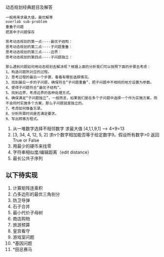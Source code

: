 动态规划经典题目及解答

```
一般用来求最大值，最优解等
overlab sub-problem
重叠子问题
把其中子问题保存

思考动态规划的第一点----最优子结构：
思考动态规划的第二点----子问题重叠：
思考动态规划的第三点----边界：
思考动态规划的第四点----子问题独立：

那么遇到问题如何用动态规划去解决呢？根据上面的分析我们可以按照下面的步骤去考虑：      
1、构造问题所对应的过程。
2、思考过程的最后一个步骤，看看有哪些选择情况。
3、找到最后一步的子问题，确保符合“子问题重叠”，把子问题中不相同的地方设置为参数。
4、使得子问题符合“最优子结构”。
5、找到边界，考虑边界的各种处理方式。
6、确保满足“子问题独立”，一般而言，如果我们是在多个子问题中选择一个作为实施方案，而不会同时实施多个方案，那么子问题就是独立的。
7、考虑如何做备忘录。
8、分析所需时间是否满足要求。
9、写出转移方程式。
```

1. 从一堆数字选择不相邻数字 求最大值  [4,1,1,9,1] --> 4+9=13
2. [3, 34, 4, 12, 5, 2] 求n个数字相加能否等于给定数字9。假设所有数字>0 返回True or False
3. 用最少的硬币来找零
4. 字符串相似度/编辑距离（edit distance）
5. 最长公共子序列


## 以下待实现

1. 计算矩阵连乘积
2. 凸多边形的最优三角剖分
3. 防卫导弹
4. 石子合并
5. 最小代价子母树
6. 商店购物
7. 旅游预算
8. 皇宫看守
9. 游戏室问题
10. *基因问题
11. *田忌赛马